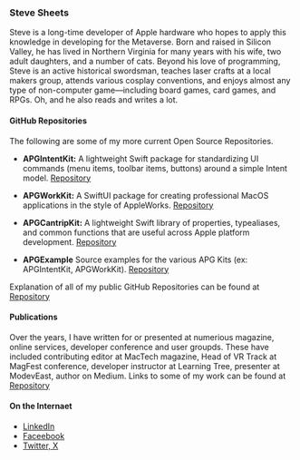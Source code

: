 ### Steve Sheets

Steve is a long-time developer of Apple hardware who hopes to apply this knowledge in developing for the Metaverse. Born and raised in Silicon Valley, he has lived in Northern Virginia for many years with his wife, two adult daughters, and a number of cats. Beyond his love of programming, Steve is an active historical swordsman, teaches laser crafts at a local makers group, attends various cosplay conventions, and enjoys almost any type of non-computer game—including board games, card games, and RPGs. Oh, and he also reads and writes a lot.

#### GitHub Repositories

The following are some of my more current Open Source Repositories.

- **APGIntentKit:** A lightweight Swift package for standardizing UI commands (menu items, toolbar items, buttons) around a simple Intent model. [Repository](https://github.com/magesteve/APGIntentKit)

- **APGWorkKit:** A SwiftUI package for creating professional MacOS applications in the style of AppleWorks. [Repository](https://github.com/magesteve/APGWorkKit)

- **APGCantripKit:** A lightweight Swift library of properties, typealiases, and common functions that are useful across Apple platform development. [Repository](https://github.com/magesteve/APGCantripKit)

- **APGExample** Source examples for the various APG Kits (ex: APGIntentKit, APGWorkKit). [Repository](https://github.com/magesteve/APGExample)

Explanation of all of my public GitHub Repositories can be found at [Repository](https://github.com/magesteve/Repositories)  

#### Publications

Over the years, I have written for or presented at numerious magazine, online services, developer conference and user groupds.  These have included contributing editor at MacTech magazine, Head of VR Track at MagFest conference, developer instructor at Learning Tree, presenter at ModevEast, author on Medium.  Links to some of my work can be found at [Repository](https://github.com/magesteve/publications)  

#### On the Internaet
* [LinkedIn](https://www.linkedin.com/in/stevesheets/)
* [Faceebook](https://www.facebook.com/steve.sheets/)
* [Twitter, X](https://x.com/stevesheets/)

 
